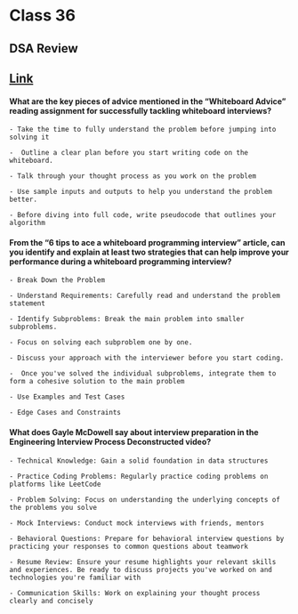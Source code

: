 # Class 36

## DSA Review

## [Link](./Class36.md)

#### What are the key pieces of advice mentioned in the “Whiteboard Advice” reading assignment for successfully tackling whiteboard interviews? 
    
    - Take the time to fully understand the problem before jumping into solving it

    -  Outline a clear plan before you start writing code on the whiteboard. 

    - Talk through your thought process as you work on the problem

    - Use sample inputs and outputs to help you understand the problem better.

    - Before diving into full code, write pseudocode that outlines your algorithm


#### From the “6 tips to ace a whiteboard programming interview” article, can you identify and explain at least two strategies that can help improve your performance during a whiteboard programming interview?

    - Break Down the Problem

    - Understand Requirements: Carefully read and understand the problem statement

    - Identify Subproblems: Break the main problem into smaller subproblems.

    - Focus on solving each subproblem one by one.

    - Discuss your approach with the interviewer before you start coding.

    -  Once you've solved the individual subproblems, integrate them to form a cohesive solution to the main problem

    - Use Examples and Test Cases

    - Edge Cases and Constraints



#### What does Gayle McDowell say about interview preparation in the Engineering Interview Process Deconstructed video?

    - Technical Knowledge: Gain a solid foundation in data structures

    - Practice Coding Problems: Regularly practice coding problems on platforms like LeetCode

    - Problem Solving: Focus on understanding the underlying concepts of the problems you solve

    - Mock Interviews: Conduct mock interviews with friends, mentors

    - Behavioral Questions: Prepare for behavioral interview questions by practicing your responses to common questions about teamwork

    - Resume Review: Ensure your resume highlights your relevant skills and experiences. Be ready to discuss projects you've worked on and technologies you're familiar with

    - Communication Skills: Work on explaining your thought process clearly and concisely